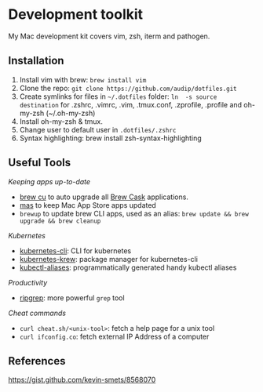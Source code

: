 # Development toolkit

My Mac development kit covers vim, zsh, iterm and pathogen.

## Installation

1. Install vim with brew: `brew install vim`
2. Clone the repo: `git clone https://github.com/audip/dotfiles.git`
3. Create symlinks for files in `~/.dotfiles` folder: `ln  -s source destination` for .zshrc, .vimrc, .vim, .tmux.conf, .zprofile, .profile and oh-my-zsh (~/.oh-my-zsh) 
4. Install oh-my-zsh & tmux.
5. Change user to default user in `.dotfiles/.zshrc`
6. Syntax highlighting: brew install zsh-syntax-highlighting

## Useful Tools

*Keeping apps up-to-date*
- [brew cu](https://github.com/buo/homebrew-cask-upgrade) to auto upgrade all [Brew Cask](https://github.com/Homebrew/homebrew-cask) applications.
- [mas](https://github.com/mas-cli/mas) to keep Mac App Store apps updated
- `brewup` to update brew CLI apps, used as an alias: `brew update && brew upgrade && brew cleanup` 

*Kubernetes*
- [kubernetes-cli](https://kubernetes.io/docs/tasks/tools/install-kubectl): CLI for kubernetes
- [kubernetes-krew](https://github.com/kubernetes-sigs/krew): package manager for kubernetes-cli
- [kubectl-aliases](https://github.com/ahmetb/kubectl-aliases): programmatically generated handy kubectl aliases

*Productivity*
- [ripgrep](https://github.com/BurntSushi/ripgrep): more powerful `grep` tool

*Cheat commands*
- `curl cheat.sh/<unix-tool>`: fetch a help page for a unix tool
- `curl ifconfig.co`: fetch external IP Address of a computer

## References
https://gist.github.com/kevin-smets/8568070
